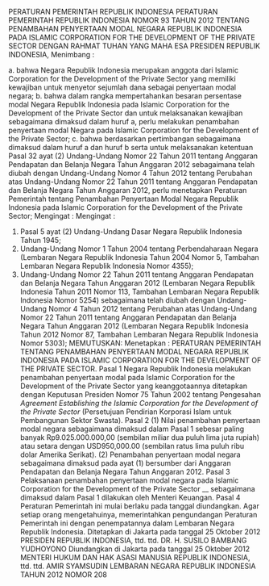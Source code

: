  PERATURAN PEMERINTAH REPUBLIK INDONESIA PERATURAN PEMERINTAH REPUBLIK INDONESIA NOMOR 93 TAHUN 2012 TENTANG PENAMBAHAN PENYERTAAN MODAL NEGARA REPUBLIK INDONESIA PADA ISLAMIC CORPORATION FOR THE DEVELOPMENT OF THE PRIVATE SECTOR
DENGAN RAHMAT TUHAN YANG MAHA ESA PRESIDEN REPUBLIK INDONESIA,
Menimbang :

a. bahwa Negara Republik Indonesia merupakan anggota dari Islamic Corporation for the Development of the Private Sector yang memiliki kewajiban untuk menyetor sejumlah dana sebagai penyertaan modal negara;
b. bahwa dalam rangka mempertahankan besaran persentase modal Negara Republik Indonesia pada Islamic Corporation for the Development of the Private Sector dan untuk melaksanakan kewajiban sebagaimana dimaksud dalam huruf a, perlu melakukan penambahan penyertaan modal Negara pada Islamic Corporation for the Development of the Private Sector;
c. bahwa berdasarkan pertimbangan sebagaimana dimaksud dalam huruf a dan huruf b serta untuk melaksanakan ketentuan Pasal 32 ayat (2) Undang-Undang Nomor 22 Tahun 2011 tentang Anggaran Pendapatan dan Belanja Negara Tahun Anggaran 2012 sebagaimana telah diubah dengan Undang-Undang Nomor 4 Tahun 2012 tentang Perubahan atas Undang-Undang Nomor 22 Tahun 2011 tentang Anggaran Pendapatan dan Belanja Negara Tahun Anggaran 2012, perlu menetapkan Peraturan Pemerintah tentang Penambahan Penyertaan Modal Negara Republik Indonesia pada Islamic Corporation for the Development of the Private Sector;
Mengingat :
Mengingat :

1. Pasal 5 ayat (2) Undang-Undang Dasar Negara Republik Indonesia Tahun 1945;
2. Undang-Undang Nomor 1 Tahun 2004 tentang Perbendaharaan Negara (Lembaran Negara Republik Indonesia Tahun 2004 Nomor 5, Tambahan Lembaran Negara Republik Indonesia Nomor 4355);
3. Undang-Undang Nomor 22 Tahun 2011 tentang Anggaran Pendapatan dan Belanja Negara Tahun Anggaran 2012 (Lembaran Negara Republik Indonesia Tahun 2011 Nomor 113, Tambahan Lembaran Negara Republik Indonesia Nomor 5254) sebagaimana telah diubah dengan Undang- Undang Nomor 4 Tahun 2012 tentang Perubahan atas Undang-Undang Nomor 22 Tahun 2011 tentang Anggaran Pendapatan dan Belanja Negara Tahun Anggaran 2012 (Lembaran Negara Republik Indonesia Tahun 2012 Nomor 87, Tambahan Lembaran Negara Republik Indonesia Nomor 5303);
MEMUTUSKAN:
 Menetapkan : PERATURAN PEMERINTAH TENTANG PENAMBAHAN PENYERTAAN MODAL NEGARA REPUBLIK INDONESIA PADA ISLAMIC CORPORATION FOR THE DEVELOPMENT OF THE PRIVATE SECTOR.
Pasal 1
Negara Republik Indonesia melakukan penambahan penyertaan modal pada Islamic Corporation for the Development of the Private Sector yang keanggotaannya ditetapkan dengan Keputusan Presiden Nomor 75 Tahun 2002 tentang Pengesahan _Agreement_ _Establishing_ _the_ _Islamic_ _Corporation_ _for_ _the_ _Development_ _of_ _the_ _Private_ _Sector_ (Persetujuan Pendirian Korporasi Islam untuk Pembangunan Sektor Swasta).
Pasal 2
(1) Nilai penambahan penyertaan modal negara sebagaimana dimaksud dalam Pasal 1 sebesar paling banyak Rp9.025.000.000,00 (sembilan miliar dua puluh lima juta rupiah) atau setara dengan USD950,000.00 (sembilan ratus lima puluh ribu dolar Amerika Serikat).
(2) Penambahan penyertaan modal negara sebagaimana dimaksud pada ayat (1) bersumber dari Anggaran Pendapatan dan Belanja Negara Tahun Anggaran 2012.
Pasal 3
Pelaksanaan penambahan penyertaan modal negara pada Islamic Corporation for the Development of the Private Sector __ sebagaimana dimaksud dalam Pasal 1 dilakukan oleh Menteri Keuangan.
Pasal 4
Peraturan Pemerintah ini mulai berlaku pada tanggal diundangkan.
Agar setiap orang mengetahuinya, memerintahkan pengundangan Peraturan Pemerintah ini dengan penempatannya dalam Lembaran Negara Republik Indonesia. Ditetapkan di Jakarta pada tanggal 25 Oktober 2012 PRESIDEN REPUBLIK INDONESIA, ttd. ttd. DR. H. SUSILO BAMBANG YUDHOYONO Diundangkan di Jakarta pada tanggal 25 Oktober 2012 MENTERI HUKUM DAN HAK ASASI MANUSIA REPUBLIK INDONESIA, ttd. ttd. AMIR SYAMSUDIN LEMBARAN NEGARA REPUBLIK INDONESIA TAHUN 2012 NOMOR 208